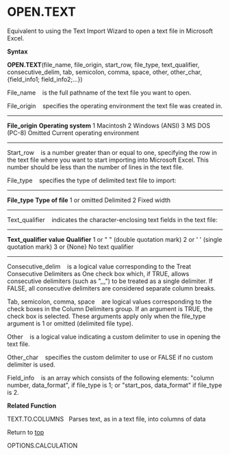 OPEN.TEXT
=========

Equivalent to using the Text Import Wizard to open a text file in
Microsoft Excel.

**Syntax**

**OPEN.TEXT**(file\_name, file\_origin, start\_row, file\_type,
text\_qualifier, consecutive\_delim, tab, semicolon, comma, space,
other, other\_char, {field\_info1; field\_info2;\...})

File\_name    is the full pathname of the text file you want to open.

File\_origin    specifies the operating environment the text file was
created in.

  ------------------ -------------------------------
  **File\_origin**   **Operating system**
  1                  Macintosh
  2                  Windows (ANSI)
  3                  MS DOS (PC-8)
  Omitted            Current operating environment
  ------------------ -------------------------------

Start\_row    is a number greater than or equal to one, specifying the
row in the text file where you want to start importing into Microsoft
Excel. This number should be less than the number of lines in the text
file.

File\_type    specifies the type of delimited text file to import:

  ---------------- ------------------
  **File\_type**   **Type of file**
  1 or omitted     Delimited
  2                Fixed width
  ---------------- ------------------

Text\_qualifier    indicates the character-enclosing text fields in the
text file:

  --------------------------- ----------------------------
  **Text\_qualifier value**   **Qualifier**
  1 or \"                     \" (double quotation mark)
  2 or \'                     \' (single quotation mark)
  3 or {None}                 No text qualifier
  --------------------------- ----------------------------

Consecutive\_delim    is a logical value corresponding to the Treat
Consecutive Delimiters as One check box which, if TRUE, allows
consecutive delimiters (such as \",,,\") to be treated as a single
delimiter. If FALSE, all consecutive delimiters are considered separate
column breaks.

Tab, semicolon, comma, space    are logical values corresponding to the
check boxes in the Column Delimiters group. If an argument is TRUE, the
check box is selected. These arguments apply only when the file\_type
argument is 1 or omitted (delimited file type).

Other    is a logical value indicating a custom delimiter to use in
opening the text file.

Other\_char    specifies the custom delimiter to use or FALSE if no
custom delimiter is used.

Field\_info    is an array which consists of the following elements:
\"column number, data\_format\", if file\_type is 1; or \"start\_pos,
data\_format\" if file\_type is 2.

**Related Function**

TEXT.TO.COLUMNS   Parses text, as in a text file, into columns of data

Return to [top](#H)

OPTIONS.CALCULATION
